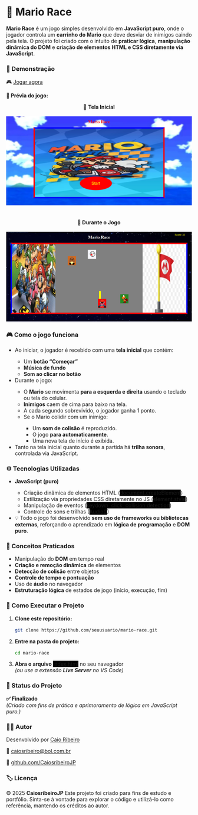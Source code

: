 <h1>🏁 Mario Race</h1>

<strong>Mario Race</strong> é um jogo simples desenvolvido em <strong>JavaScript puro</strong>, onde o jogador controla um <strong>carrinho do Mario</strong> que deve desviar de inimigos caindo pela tela.
O projeto foi criado com o intuito de <strong>praticar lógica</strong>, <strong>manipulação dinâmica do DOM</strong> e <strong>criação de elementos HTML e CSS diretamente via JavaScript</strong>.

<h3>🚀 Demonstração</h3>

🎮 <a href="https://caiosribeirojp.com/mariorace/"><u>Jogar agora</u></a>

<strong>📸 Prévia do jogo:</strong>

<div align="center">
🏁 <strong>Tela Inicial</strong>
    <br><br>
    <img src="./src/imgs/screenshot-start.png" width="600">
    <br><br><br>
    <strong>🚗 Durante o Jogo</strong>
    <br><br>
    <img src="./src/imgs/screenshot-game.png" width="600">
</div>

<h3>🎮 Como o jogo funciona</h3>

<ul>

<li>Ao iniciar, o jogador é recebido com uma <strong>tela inicial</strong> que contém:</li>

<ul>

<li>Um <strong>botão “Começar”</strong></li>

<li><strong>Música de fundo</strong></li>

<li><strong>Som ao clicar no botão</strong></li>
</ul>
<li>Durante o jogo:</li>
<ul>
<li>O <strong>Mario</strong> se movimenta <strong>para a esquerda e direita</strong> usando o teclado ou tela do celular.</li>

<li><strong>Inimigos</strong> caem de cima para baixo na tela.</li>

<li>A cada segundo sobrevivido, o jogador ganha 1 ponto.</li>

<li>Se o Mario colidir com um inimigo:</li>
<ul>                           
<li>Um <strong>som de colisão</strong> é reproduzido.</li>

<li>O jogo <strong>para automaticamente</strong>.</li>

<li>Uma nova tela de início é exibida.</li>
</ul>    
</ul>

<li>Tanto na tela inicial quanto durante a partida há <strong>trilha sonora</strong>, controlada via JavaScript.</li>
</ul>

<h3>⚙️ Tecnologias Utilizadas</h3>
<ul>

<li><strong>JavaScript (puro)</strong></li>

<ul>

<li>Criação dinâmica de elementos HTML (<span style="background-color: black;">document.createElement</span>)</li>

<li>Estilização via propriedades CSS diretamente no JS (<span style="background-color: black;">element.style</span>)</li>

<li>Manipulação de eventos (<span style="background-color: black;">keydown, click, collision detection</span>)</li>

<li>Controle de sons e trilhas (<span style="background-color: black;">Audio()</span>)</li>
</ul>
<li>💡 Todo o jogo foi desenvolvido <strong>sem uso de frameworks ou bibliotecas externas</strong>, reforçando o aprendizado em <strong>lógica de programação</strong> e <strong>DOM puro</strong>.</li>
</ul>

<h3>🧠 Conceitos Praticados</h3>
<ul>
<li>Manipulação do <strong>DOM</strong> em tempo real</li>

<li><strong>Criação e remoção dinâmica</strong> de elementos</li>

<li><strong>Detecção de colisão</strong> entre objetos</li>

<li><strong>Controle de tempo e pontuação</strong></li>

<li>Uso de <strong>áudio</strong> no navegador</li>

<li><strong>Estruturação lógica</strong> de estados de jogo (início, execução, fim)</li>
</ul>

<h3>🚀 Como Executar o Projeto</h3>
<ol>
<li><strong>Clone este repositório:</strong>

```bash
git clone https://github.com/seuusuario/mario-race.git
```
</li>

<li><strong>Entre na pasta do projeto:</strong>

```bash
cd mario-race
```
</li>

<li><strong>Abra o arquivo</strong> <span style="background-color: black;">index.html</span> no seu navegador
<br>
<i>(ou use a extensão <strong>Live Server</strong> no VS Code)</i></li>
</ol>
<h3>📌 Status do Projeto</h3>

<strong>✅ Finalizado</strong>
<br>
<i>(Criado com fins de prática e aprimoramento de lógica em JavaScript puro.)</i>

<h3>👨‍💻 Autor</h3>

Desenvolvido por <a href="https://www.linkedin.com/in/caiosribeirojp/"><u>Caio Ribeiro</u></a>

📧 <u>caiosribeiro@bol.com.br</u>

🐙 <a href="github.com/CaiosribeiroJP"><u>github.com/CaiosribeiroJP</u></a>

<h3>🏷️ Licença</h3>

© 2025 <strong>CaiosribeiroJP</strong>
Este projeto foi criado para fins de estudo e portfólio.
Sinta-se à vontade para explorar o código e utilizá-lo como referência, mantendo os créditos ao autor.
